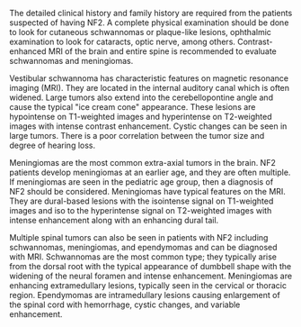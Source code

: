 The detailed clinical history and family history are required from the patients suspected of having NF2. A complete physical examination should be done to look for cutaneous schwannomas or plaque-like lesions, ophthalmic examination to look for cataracts, optic nerve, among others. Contrast-enhanced MRI of the brain and entire spine is recommended to evaluate schwannomas and meningiomas.

Vestibular schwannoma has characteristic features on magnetic resonance imaging (MRI). They are located in the internal auditory canal which is often widened. Large tumors also extend into the cerebellopontine angle and cause the typical "ice cream cone" appearance. These lesions are hypointense on T1-weighted images and hyperintense on T2-weighted images with intense contrast enhancement. Cystic changes can be seen in large tumors. There is a poor correlation between the tumor size and degree of hearing loss.

Meningiomas are the most common extra-axial tumors in the brain. NF2 patients develop meningiomas at an earlier age, and they are often multiple. If meningiomas are seen in the pediatric age group, then a diagnosis of  NF2 should be considered. Meningiomas have typical features on the MRI. They are dural-based lesions with the isointense signal on T1-weighted images and iso to the hyperintense signal on T2-weighted images with intense enhancement along with an enhancing dural tail.

Multiple spinal tumors can also be seen in patients with NF2 including schwannomas, meningiomas, and ependymomas and can be diagnosed with MRI. Schwannomas are the most common type; they typically arise from the dorsal root with the typical appearance of dumbbell shape with the widening of the neural foramen and intense enhancement. Meningiomas are enhancing extramedullary lesions, typically seen in the cervical or thoracic region. Ependymomas are intramedullary lesions causing enlargement of the spinal cord with hemorrhage, cystic changes, and variable enhancement.